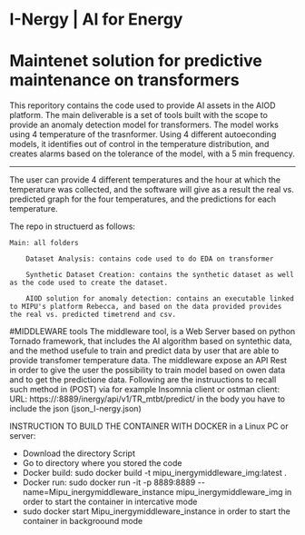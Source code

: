 # I-Nergy | AI for Energy
# Maintenet solution for predictive maintenance on transformers

This reporitory contains the code used to provide AI assets in the AIOD platform. 
The main deliverable is a set of tools built with the scope to provide an anomaly detection model for transformers. 
The model works using 4 temperature of the trasnformer. Using 4 different autoeconding models, it identifies out of control in the temperature distribution, and creates alarms based on the tolerance of the model, with a 5 min frequency. 
_________________________________________________________________________________________

The user can provide 4 different temperatures and the hour at which the temperature was collected, and the software will give as a result the real vs. predicted graph for the four temperatures, and the predictions for each temperature.

The repo in structuerd as follows:

    Main: all folders

        Dataset Analysis: contains code used to do EDA on transformer 

        Synthetic Dataset Creation: contains the synthetic dataset as well as the code used to create the dataset. 

        AIOD solution for anomaly detection: contains an executable linked to MIPU's platform Rebecca, and based on the data provided provides the real vs. predicted timetrend and csv. 
        
        
        
#MIDDLEWARE tools
The middleware tool, is a Web Server based on python Tornado framework, that includes the AI algorithm  based on syntethic data, and the method usefule to train and predict data by user that are able to provide transfomer temperature data.
The middleware expose an API Rest in order to give the user the possibility to train model based on owen data and to get the predictione data.
Following are the instruuctions to recall such method in (POST) via for example Insomnia client or ostman client:
URL:
https://<localhost or remote server pc>:8889/inergy/api/v1/TR_mtbt/predict/
in the body you have to include the json (json_I-nergy.json)

INSTRUCTION TO BUILD THE CONTAINER WITH DOCKER in a Linux PC or server:
- Download the directory Script
- Go to directory where you stored the code
- Docker build: sudo docker build -t mipu_inergymiddleware_img:latest .
- Docker run: sudo docker run -it -p 8889:8889 --name=Mipu_inergymiddleware_instance mipu_inergymiddleware_img
    in order to start the container in intercative mode
- sudo docker start Mipu_inergymiddleware_instance in order to start the container in backgroound mode
